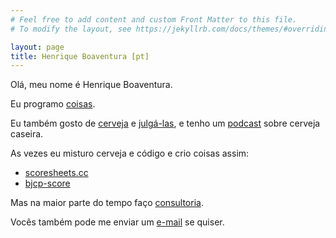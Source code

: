 ```yaml
---
# Feel free to add content and custom Front Matter to this file.
# To modify the layout, see https://jekyllrb.com/docs/themes/#overriding-theme-defaults

layout: page
title: Henrique Boaventura [pt]
---
```


Olá, meu nome é Henrique Boaventura.

Eu programo [coisas][coding].

Eu também gosto de [cerveja][beer] e [julgá-las][judge], e tenho um [podcast] sobre cerveja caseira.

As vezes eu misturo cerveja e código e crio coisas assim:
- [scoresheets.cc]
- [bjcp-score]

Mas na maior parte do tempo faço [consultoria][consulting].

Vocês também pode me enviar um [e-mail] se quiser.

[coding]: https://github.com/henriqueboaventura
[judge]: https://www.scoresheets.cc/henriqueboaventura
[beer]: https://untappd.com/user/henriqueboaventura
[podcast]: http://www.brassagemforte.com.br
[scoresheets.cc]: http://scoresheets.cc
[bjcp-score]: http://www.brassagemforte.com.br/bjcp-score
[consulting]: https://www.linkedin.com/in/hboaventura/
[e-mail]: mailto:hboaventura@gmail.com
